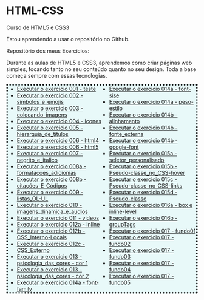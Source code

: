 # HTML-CSS
<style>
    ul{
        columns: 2; 
        border: 4px dotted  black; 
        background-color: rgba(187, 238, 238, 0.322);
    }
    ul:hover{
        text-decoration: underline; /*vai sublinhar qnd passar o mouse*/
        color: black; }
    ul:active{ color: blue;  }
</style>
 Curso de HTML5 e CSS3

Estou aprendendo a usar o repositório no Github.

Repositório dos meus Exercicios:

Durante as aulas de HTML5 e CSS3, aprendemos como criar páginas web simples, focando tanto no seu conteúdo quanto no seu design. Toda a base começa sempre com essas tecnologias.

<ul>
    <li><a href="https://larytgs.github.io/HTML-CSS/exercicios/Ex001_teste/index.html" target="_blank">Executar o exercicio 001 - teste</a>
    <li><a href="https://larytgs.github.io/HTML-CSS/exercicios/Ex002_simbolos_e_emojis/index.html">Executar o exercicio 002 - simbolos_e_emojis</a>
    <li><a href="https://larytgs.github.io/HTML-CSS/exercicios/Ex003_colocando_imagens/index.html" target="_blank">Executar o exercicio 003 - colocando_imagens</a>
    <li><a href="https://larytgs.github.io/HTML-CSS/exercicios/Ex004_icones/index.html" target="_blank">Executar o exercicio 004 - icones</a>
    <li><a href="https://larytgs.github.io/HTML-CSS/exercicios/Ex005_hierarquia_de_titulos/index.html" target="_blank">Executar o exercicio 005 - hierarquia_de_titulos</a>
    <li><a href="https://larytgs.github.io/HTML-CSS/exercicios/Ex006_html4_html5/html4.html" target="_blank">Executar o exercicio 006 - html4</a>
    <li><a href="https://larytgs.github.io/HTML-CSS/exercicios/Ex006_html4_html5/html5.html" target="_blank">Executar o exercicio 006 - html5</a>
    <li><a href="https://larytgs.github.io/HTML-CSS/exercicios/Ex007_negrito_e_italico/index.html" target="_blank">Executar o exercicio 007 - negrito_e_italico</a>
    <li><a href="https://larytgs.github.io/HTML-CSS/exercicios/Ex008_formataçoes_adicionias/index.html" target="_blank">Executar o exercicio 008a - formataçoes_adicionias</a>
    <li><a href="https://larytgs.github.io/HTML-CSS/exercicios/Ex008b_citações_E_Códigos/index.html" target="_blank">Executar o exercicio 008b - citações_E_Códigos</a>
    <li><a href="https://larytgs.github.io/HTML-CSS/exercicios/Ex009_listas_OL-UL/index.html" target="_blank">Executar o exercicio 009 - listas_OL-UL</a>
    <li><a href="https://larytgs.github.io/HTML-CSS/exercicios/Ex0010_imagens_dinamica_e_audios/index.html" target="_blank">Executar o exercicio 010 - imagens_dinamica_e_audios</a>
    <li><a href="https://larytgs.github.io/HTML-CSS/exercicios/Ex0011_videos/index.html" target="_blank">Executar o exercicio 011 - videos</a>
    <li><a href="https://larytgs.github.io/HTML-CSS/exercicios/Ex0012a_Inline/index.html" target="_blank">Executar o exercicio 012a - Inline</a>
    <li><a href="https://larytgs.github.io/HTML-CSS/exercicios/Ex0012b_CSS_Interno-Locais" target="_blank">Executar o exercicio 012b - CSS_Interno-Locais</a>
    <li><a href="https://larytgs.github.io/HTML-CSS/exercicios/Ex0012c_CSS_Externo/index.html" target="_blank">Executar o exercicio 012c - CSS_Externo</a>
    <li><a href="https://larytgs.github.io/HTML-CSS/exercicios/Ex0013_psicologia_das_cores/cor01.html" target="_blank">Executar o exercicio 013 - psicologia_das_cores - cor 1</a>
    <li><a href="https://larytgs.github.io/HTML-CSS/exercicios/Ex0013_psicologia_das_cores/cor02.html" target="_blank">Executar o exercicio 013 - psicologia_das_cores - cor 2</a>
    <li><a href="https://larytgs.github.io/HTML-CSS/exercicios/Ex0014a_fonte_em_CSS/font-family.html" target="_blank">Executar o exercicio 014a - font-family</a>
    <li><a href="https://larytgs.github.io/HTML-CSS/exercicios/Ex0014a_fonte_em_CSS/font-sise.html" target="_blank">Executar o exercicio 014a - font-sise</a>
    <li><a href="https://larytgs.github.io/HTML-CSS/exercicios/Ex0014a_fonte_em_CSS/peso-estilo.html" target="_blank">Executar o exercicio 014a - peso-estilo</a>
    <li><a href="https://larytgs.github.io/HTML-CSS/exercicios/Ex0014b_alinhamento_e_fonte_externa/alinhamento.html" target="_blank">Executar o exercicio 014b - alinhamento</a>
    <li><a href="https://larytgs.github.io/HTML-CSS/exercicios/Ex0014b_alinhamento_e_fonte_externa/fonte-externa.html" target="_blank">Executar o exercicio 014b - fonte_externa</a>
    <li><a href="https://larytgs.github.io/HTML-CSS/exercicios/Ex0014b_alinhamento_e_fonte_externa/google-font.html" target="_blank">Executar o exercicio 014b - google-font</a>
    <li><a href="https://larytgs.github.io/HTML-CSS/exercicios/Ex0015_seletor_personalisado/seletor01.html" target="_blank">Executar o exercicio 015a - seletor_personalisado</a>
    <li><a href="https://larytgs.github.io/HTML-CSS/exercicios/Ex0015b_Pseudo-classe_no_CSS/hover.html" target="_blank">Executar o exercicio 015b - Pseudo-classe_no_CSS-hover</a>
    <li><a href="https://larytgs.github.io/HTML-CSS/exercicios/Ex0015b_Pseudo-classe_no_CSS/links.html" target="_blank">Executar o exercicio 015c - Pseudo-classe_no_CSS-links</a>
    <li><a href="https://larytgs.github.io/HTML-CSS/exercicios/Ex0015b_Pseudo-classe_no_CSS/pseudoclasse.html" target="_blank">Executar o exercicio 015d - Pseudo-classe</a>
    <li><a href="https://larytgs.github.io/HTML-CSS/exercicios/Ex0016_Modelo_de_Caixas/box_e_inline-level.html" target="_blank">Executar o exercicio 016a - box e inline-level</a>
    <li><a href="https://larytgs.github.io/HTML-CSS/exercicios/Ex0016_Modelo_de_Caixas/groupTags.html" target="_blank">Executar o exercicio 016b - groupTags</a>
    <li><a href="https://larytgs.github.io/HTML-CSS/exercicios/Ex0017_github/fundo01.html" target="_blank">Executar o exercicio 017 - fundo01</a>
    <li><a href="https://larytgs.github.io/HTML-CSS/exercicios/Ex0017_github/fundo02.html" target="_blank">Executar o exercicio 017 - fundo02</a>
    <li><a href="https://larytgs.github.io/HTML-CSS/exercicios/Ex0017_github/fundo03.html" target="_blank">Executar o exercicio 017 - fundo03</a>
    <li><a href="https://larytgs.github.io/HTML-CSS/exercicios/Ex0017_github/fundo04.html" target="_blank">Executar o exercicio 017 - fundo04</a>
    <li><a href="https://larytgs.github.io/HTML-CSS/exercicios/Ex0017_github/fundo05.html" target="_blank">Executar o exercicio 017 - fundo05</a>
</ul>
